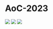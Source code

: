 # AoC-2023


![](https://img.shields.io/badge/day%20📅-9-blue)
![](https://img.shields.io/badge/stars%20⭐-4-yellow)
![](https://img.shields.io/badge/days%20completed-2-red)
